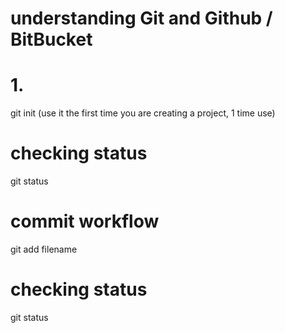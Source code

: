 # understanding Git and Github / BitBucket

# 1.
git init (use it the first time you are creating a project, 1 time use)

# checking status
git status

# commit workflow
git add filename

# checking status 
git status